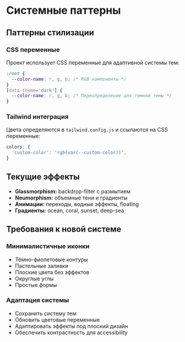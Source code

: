 # Системные паттерны

## Паттерны стилизации
### CSS переменные
Проект использует CSS переменные для адаптивной системы тем:
```css
:root {
  --color-name: r, g, b; /* RGB компоненты */
}
[data-theme='dark'] {
  --color-name: r, g, b; /* Переопределение для темной темы */
}
```

### Tailwind интеграция
Цвета определяются в `tailwind.config.js` и ссылаются на CSS переменные:
```js
colors: {
  'custom-color': 'rgb(var(--custom-color))',
}
```

## Текущие эффекты
- **Glassmorphism:** backdrop-filter с размытием
- **Neumorphism:** объемные тени и градиенты
- **Анимации:** переходы, водные эффекты, floating
- **Градиенты:** ocean, coral, sunset, deep-sea

## Требования к новой системе
### Минималистичные иконки
- Тёмно-фиолетовые контуры
- Пастельные заливки
- Плоские цвета без эффектов
- Округлые углы
- Простые формы

### Адаптация системы
- Сохранить систему тем
- Обновить цветовые переменные
- Адаптировать эффекты под плоский дизайн
- Обеспечить контрастность для accessibility
